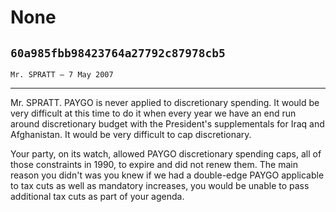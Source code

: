# None
## `60a985fbb98423764a27792c87978cb5`
`Mr. SPRATT — 7 May 2007`

---


Mr. SPRATT. PAYGO is never applied to discretionary spending. It 
would be very difficult at this time to do it when every year we have 
an end run around discretionary budget with the President's 
supplementals for Iraq and Afghanistan. It would be very difficult to 
cap discretionary.

Your party, on its watch, allowed PAYGO discretionary spending caps, 
all of those constraints in 1990, to expire and did not renew them. The 
main reason you didn't was you knew if we had a double-edge PAYGO 
applicable to tax cuts as well as mandatory increases, you would be 
unable to pass additional tax cuts as part of your agenda.